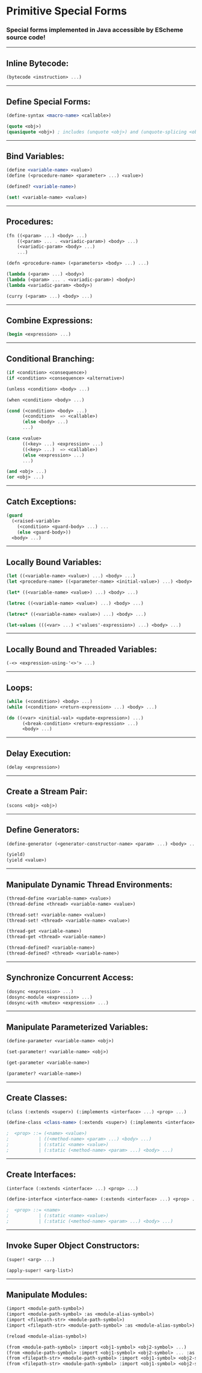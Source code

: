 <!-- specials.md -->

# Primitive Special Forms
### Special forms implemented in Java accessible by EScheme source code!


------------------------
## Inline Bytecode:
```scheme
(bytecode <instruction> ...)
```


------------------------
## Define Special Forms:
```scheme
(define-syntax <macro-name> <callable>)

(quote <obj>)
(quasiquote <obj>) ; includes (unquote <obj>) and (unquote-splicing <obj>)
```


------------------------
## Bind Variables:
```scheme
(define <variable-name> <value>)
(define (<procedure-name> <parameter> ...) <value>)

(defined? <variable-name>)

(set! <variable-name> <value>)
```


------------------------
## Procedures:
```scheme
(fn ((<param> ...) <body> ...) 
    ((<param> ... . <variadic-param>) <body> ...)
    (<variadic-param> <body> ...) 
    ...)

(defn <procedure-name> (<parameters> <body> ...) ...)

(lambda (<param> ...) <body>)
(lambda (<param> ... . <variadic-param>) <body>)
(lambda <variadic-param> <body>)

(curry (<param> ...) <body> ...)
```


------------------------
## Combine Expressions:
```scheme
(begin <expression> ...)
```


------------------------
## Conditional Branching:
```scheme
(if <condition> <consequence>)
(if <condition> <consequence> <alternative>)

(unless <condition> <body> ...)

(when <condition> <body> ...)

(cond (<condition> <body> ...) 
      (<condition>  => <callable>)
      (else <body> ...)
      ...)

(case <value> 
      ((<key> ...) <expression> ...) 
      ((<key> ...)  => <callable>)
      (else <expression> ...)
      ...)

(and <obj> ...)
(or <obj> ...)
```


------------------------
## Catch Exceptions:
```scheme
(guard 
  (<raised-variable> 
    (<condition> <guard-body> ...) ...
    (else <guard-body>)) 
  <body> ...)
```


------------------------
## Locally Bound Variables:
```scheme
(let ((<variable-name> <value>) ...) <body> ...)
(let <procedure-name> ((<parameter-name> <initial-value>) ...) <body> ...)

(let* ((<variable-name> <value>) ...) <body> ...)

(letrec ((<variable-name> <value>) ...) <body> ...)

(letrec* ((<variable-name> <value>) ...) <body> ...)

(let-values (((<var> ...) <'values'-expression>) ...) <body> ...)
```


------------------------
## Locally Bound and Threaded Variables:
```scheme
(-<> <expression-using-'<>'> ...)
```


------------------------
## Loops:
```scheme
(while (<condition>) <body> ...)
(while (<condition> <return-expression> ...) <body> ...)

(do ((<var> <initial-val> <update-expression>) ...)
      (<break-condition> <return-expression> ...)
      <body> ...)
```


------------------------
## Delay Execution:
```scheme
(delay <expression>)
```


------------------------
## Create a Stream Pair:
```scheme
(scons <obj> <obj>)
```


------------------------
## Define Generators:
```scheme
(define-generator (<generator-constructor-name> <param> ...) <body> ...)

(yield)
(yield <value>)
```


------------------------
## Manipulate Dynamic Thread Environments:
```scheme
(thread-define <variable-name> <value>)
(thread-define <thread> <variable-name> <value>)

(thread-set! <variable-name> <value>)
(thread-set! <thread> <variable-name> <value>)

(thread-get <variable-name>)
(thread-get <thread> <variable-name>)

(thread-defined? <variable-name>)
(thread-defined? <thread> <variable-name>)
```


------------------------
## Synchronize Concurrent Access:
```scheme
(dosync <expression> ...)
(dosync-module <expression> ...)
(dosync-with <mutex> <expression> ...)
```


------------------------
## Manipulate Parameterized Variables:
```scheme
(define-parameter <variable-name> <obj>)

(set-parameter! <variable-name> <obj>)

(get-parameter <variable-name>)

(parameter? <variable-name>)
```


------------------------
## Create Classes:
```scheme
(class (:extends <super>) (:implements <interface> ...) <prop> ...)

(define-class <class-name> (:extends <super>) (:implements <interface> ...) <prop> ...)

;  <prop> ::= (<name> <value>)
;           | ((<method-name> <param> ...) <body> ...)
;           | (:static <name> <value>)
;           | (:static (<method-name> <param> ...) <body> ...)
```


------------------------
## Create Interfaces:
```scheme
(interface (:extends <interface> ...) <prop> ...)

(define-interface <interface-name> (:extends <interface> ...) <prop> ...)

;  <prop> ::= <name>
;           | (:static <name> <value>)
;           | (:static (<method-name> <param> ...) <body> ...)
```


------------------------
## Invoke Super Object Constructors:
```scheme
(super! <arg> ...)

(apply-super! <arg-list>)
```


------------------------
## Manipulate Modules:
```scheme
(import <module-path-symbol>)
(import <module-path-symbol> :as <module-alias-symbol>)
(import <filepath-str> <module-path-symbol>)
(import <filepath-str> <module-path-symbol> :as <module-alias-symbol>)

(reload <module-alias-symbol>)

(from <module-path-symbol> :import <obj1-symbol> <obj2-symbol> ...)
(from <module-path-symbol> :import <obj1-symbol> <obj2-symbol> ... :as <alias1-symbol> <alias2-symbol> ...)
(from <filepath-str> <module-path-symbol> :import <obj1-symbol> <obj2-symbol> ...)
(from <filepath-str> <module-path-symbol> :import <obj1-symbol> <obj2-symbol> ... :as <alias1-symbol> <alias2-symbol> ...)
```
